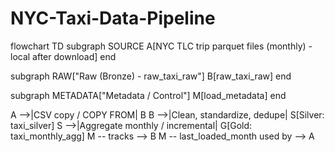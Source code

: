# NYC-Taxi-Data-Pipeline
flowchart TD
  subgraph SOURCE
    A[NYC TLC trip parquet files (monthly) - local after download]
  end

  subgraph RAW["Raw (Bronze) - raw_taxi_raw"]
    B[raw_taxi_raw]
  end

  subgraph METADATA["Metadata / Control"]
    M[load_metadata]
  end

  A -->|CSV copy / COPY FROM| B
  B -->|Clean, standardize, dedupe| S[Silver: taxi_silver]
  S -->|Aggregate monthly / incremental| G[Gold: taxi_monthly_agg]
  M -- tracks --> B
  M -- last_loaded_month used by --> A
